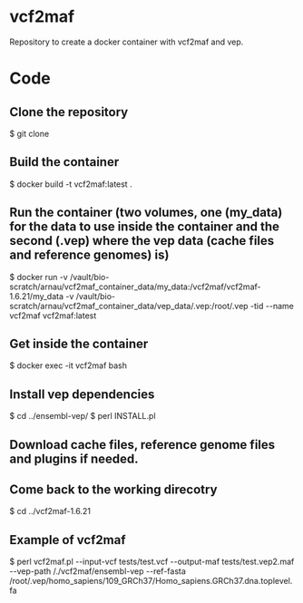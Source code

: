 # vcf2maf
Repository to create a docker container with vcf2maf and vep.

# Code

## Clone the repository
$ git clone

## Build the container
$ docker build -t vcf2maf:latest .

## Run the container (two volumes, one (my_data) for the data to use inside the container and the second (.vep) where the vep data (cache files and reference genomes) is)
$ docker run -v /vault/bio-scratch/arnau/vcf2maf_container_data/my_data:/vcf2maf/vcf2maf-1.6.21/my_data -v /vault/bio-scratch/arnau/vcf2maf_container_data/vep_data/.vep:/root/.vep -tid --name vcf2maf vcf2maf:latest

## Get inside the container
$ docker exec -it vcf2maf bash

## Install vep dependencies
$ cd ../ensembl-vep/ 
$ perl INSTALL.pl

## Download cache files, reference genome files and plugins if needed.

## Come back to the working direcotry
$ cd ../vcf2maf-1.6.21

## Example of vcf2maf
$ perl vcf2maf.pl --input-vcf tests/test.vcf --output-maf tests/test.vep2.maf --vep-path /./vcf2maf/ensembl-vep --ref-fasta /root/.vep/homo_sapiens/109_GRCh37/Homo_sapiens.GRCh37.dna.toplevel.fa

